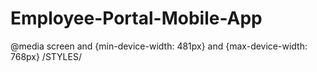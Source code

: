 # Employee-Portal-Mobile-App
@media screen and {min-device-width: 481px} and {max-device-width: 768px}
/STYLES/
